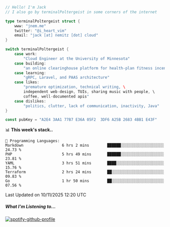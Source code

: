 ```go
// Hello! I'm Jack
// I also go by terminalPoltergeist in some corners of the internet

type terminalPoltergeist struct {
    www: "jnem.me"
    twitter: "@i_heart_vim"
    email: "jack [at] nemitz [dot] cloud"
}

switch terminalPoltergeist {
    case work:
        "Cloud Engineer at the University of Minnesota"
    case building:
        "an online clearinghouse platform for health-plan fitness incentive programs"
    case learning:
        "gRPC, Laravel, and PAAS architecture"
    case likes:
        "premature optimization, technical writing, \
        independent web-design, TUIs, sharing music with people, \
        coffee, well-documented apis"
    case dislikes:
        "politics, clutter, lack of communication, inactivity, Java"
}

const pubKey = "A2E4 3AA1 77B7 E36A 05F2  3DF6 A25B 2683 4BB1 E43F"
```

<!--START_SECTION:waka-->
📊 **This week's stack..** 

```text
💬 Programming Languages: 
Markdown                 6 hrs 2 mins        ██████░░░░░░░░░░░░░░░░░░░   24.73 % 
PHP                      5 hrs 49 mins       ██████░░░░░░░░░░░░░░░░░░░   23.81 % 
YAML                     3 hrs 51 mins       ████░░░░░░░░░░░░░░░░░░░░░   15.76 % 
Terraform                2 hrs 24 mins       ██░░░░░░░░░░░░░░░░░░░░░░░   09.83 % 
Go                       1 hr 50 mins        ██░░░░░░░░░░░░░░░░░░░░░░░   07.56 % 
```


 Last Updated on 10/11/2025 12:20 UTC
<!--END_SECTION:waka-->

##### What I'm Listening to...

[![spotify-github-profile](https://jnem.me/listening-item?maxAge=2592000)](https://jnem.me/listening)
